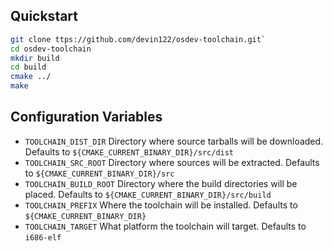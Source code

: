 ## Quickstart
``` bash
git clone ttps://github.com/devin122/osdev-toolchain.git`
cd osdev-toolchain
mkdir build
cd build
cmake ../
make
```

## Configuration Variables
- `TOOLCHAIN_DIST_DIR` Directory where source tarballs will be downloaded. Defaults to `${CMAKE_CURRENT_BINARY_DIR}/src/dist`
- `TOOLCHAIN_SRC_ROOT` Directory where sources will be extracted. Defaults to `${CMAKE_CURRENT_BINARY_DIR}/src`
- `TOOLCHAIN_BUILD_ROOT` Directory where the build directories will be placed. Defaults to `${CMAKE_CURRENT_BINARY_DIR}/src/build`
- `TOOLCHAIN_PREFIX` Where the toolchain will be installed. Defaults to `${CMAKE_CURRENT_BINARY_DIR}`
- `TOOLCHAIN_TARGET` What platform the toolchain will target. Defaults to `i686-elf`

